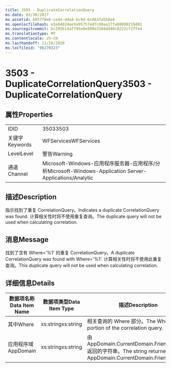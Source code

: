 ```yaml
---
title: 3503 - DuplicateCorrelationQuery
ms.date: 03/30/2017
ms.assetid: b857f8e6-ce4d-4da4-bc9d-6cd63fa558a4
ms.openlocfilehash: e1e64824ee9a95757ed7c00aa17fa80898219401
ms.sourcegitcommit: bc293b14af795e0e999e3304dd40c0222cf2ffe4
ms.translationtype: MT
ms.contentlocale: zh-CN
ms.lasthandoff: 11/26/2020
ms.locfileid: "96270323"
---
```

# <a name="3503---duplicatecorrelationquery"></a><span data-ttu-id="7efd4-102">3503 - DuplicateCorrelationQuery</span><span class="sxs-lookup"><span data-stu-id="7efd4-102">3503 - DuplicateCorrelationQuery</span></span>

## <a name="properties"></a><span data-ttu-id="7efd4-103">属性</span><span class="sxs-lookup"><span data-stu-id="7efd4-103">Properties</span></span>  
  
|||  
|-|-|  
|<span data-ttu-id="7efd4-104">ID</span><span class="sxs-lookup"><span data-stu-id="7efd4-104">ID</span></span>|<span data-ttu-id="7efd4-105">3503</span><span class="sxs-lookup"><span data-stu-id="7efd4-105">3503</span></span>|  
|<span data-ttu-id="7efd4-106">关键字</span><span class="sxs-lookup"><span data-stu-id="7efd4-106">Keywords</span></span>|<span data-ttu-id="7efd4-107">WFServices</span><span class="sxs-lookup"><span data-stu-id="7efd4-107">WFServices</span></span>|  
|<span data-ttu-id="7efd4-108">Level</span><span class="sxs-lookup"><span data-stu-id="7efd4-108">Level</span></span>|<span data-ttu-id="7efd4-109">警告</span><span class="sxs-lookup"><span data-stu-id="7efd4-109">Warning</span></span>|  
|<span data-ttu-id="7efd4-110">通道</span><span class="sxs-lookup"><span data-stu-id="7efd4-110">Channel</span></span>|<span data-ttu-id="7efd4-111">Microsoft-Windows-应用程序服务器-应用程序/分析</span><span class="sxs-lookup"><span data-stu-id="7efd4-111">Microsoft-Windows-Application Server-Applications/Analytic</span></span>|  
  
## <a name="description"></a><span data-ttu-id="7efd4-112">描述</span><span class="sxs-lookup"><span data-stu-id="7efd4-112">Description</span></span>  

 <span data-ttu-id="7efd4-113">指示找到了重复 CorrelationQuery。</span><span class="sxs-lookup"><span data-stu-id="7efd4-113">Indicates a duplicate CorrelationQuery was found.</span></span> <span data-ttu-id="7efd4-114">计算相关性时将不使用重复查询。</span><span class="sxs-lookup"><span data-stu-id="7efd4-114">The duplicate query will not be used when calculating correlation.</span></span>  
  
## <a name="message"></a><span data-ttu-id="7efd4-115">消息</span><span class="sxs-lookup"><span data-stu-id="7efd4-115">Message</span></span>  

 <span data-ttu-id="7efd4-116">找到了含有 Where='%1' 的重复 CorrelationQuery。</span><span class="sxs-lookup"><span data-stu-id="7efd4-116">A duplicate CorrelationQuery was found with Where='%1'.</span></span> <span data-ttu-id="7efd4-117">计算相关性时将不使用此重复查询。</span><span class="sxs-lookup"><span data-stu-id="7efd4-117">This duplicate query will not be used when calculating correlation.</span></span>  
  
## <a name="details"></a><span data-ttu-id="7efd4-118">详细信息</span><span class="sxs-lookup"><span data-stu-id="7efd4-118">Details</span></span>  
  
|<span data-ttu-id="7efd4-119">数据项名称</span><span class="sxs-lookup"><span data-stu-id="7efd4-119">Data Item Name</span></span>|<span data-ttu-id="7efd4-120">数据项类型</span><span class="sxs-lookup"><span data-stu-id="7efd4-120">Data Item Type</span></span>|<span data-ttu-id="7efd4-121">描述</span><span class="sxs-lookup"><span data-stu-id="7efd4-121">Description</span></span>|  
|--------------------|--------------------|-----------------|  
|<span data-ttu-id="7efd4-122">其中</span><span class="sxs-lookup"><span data-stu-id="7efd4-122">Where</span></span>|<span data-ttu-id="7efd4-123">xs:string</span><span class="sxs-lookup"><span data-stu-id="7efd4-123">xs:string</span></span>|<span data-ttu-id="7efd4-124">相关查询的 Where 部分。</span><span class="sxs-lookup"><span data-stu-id="7efd4-124">The Where portion of the correlation query.</span></span>|  
|<span data-ttu-id="7efd4-125">应用程序域</span><span class="sxs-lookup"><span data-stu-id="7efd4-125">AppDomain</span></span>|<span data-ttu-id="7efd4-126">xs:string</span><span class="sxs-lookup"><span data-stu-id="7efd4-126">xs:string</span></span>|<span data-ttu-id="7efd4-127">由 AppDomain.CurrentDomain.FriendlyName 返回的字符串。</span><span class="sxs-lookup"><span data-stu-id="7efd4-127">The string returned by AppDomain.CurrentDomain.FriendlyName.</span></span>|
